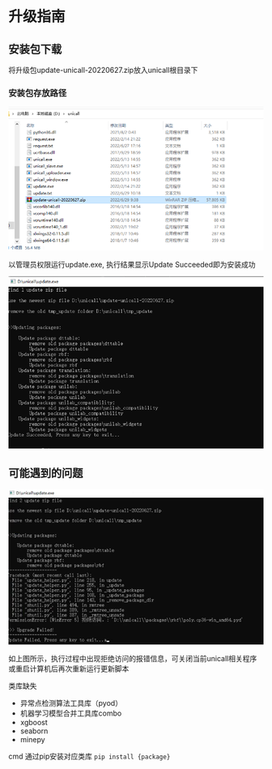 # 升级指南

## 安装包下载
将升级包update-unicall-20220627.zip放入unicall根目录下


### 安装包存放路径
![安装包升级存放路径.png](img/安装包升级存放路径.png)

以管理员权限运行update.exe, 执行结果显示Update Succeeded即为安装成功

![安装包升级成功.png](img/安装包升级成功.png)
## 可能遇到的问题
![unicall升级遇到的问题.png](img/unicall升级遇到的问题.png)

如上图所示，执行过程中出现拒绝访问的报错信息，可关闭当前unicall相关程序或重启计算机后再次重新运行更新脚本

类库缺失

* 异常点检测算法工具库（pyod）
* 机器学习模型合并工具库combo
* xgboost
* seaborn
* minepy

cmd 通过pip安装对应类库
`pip install {package}`


